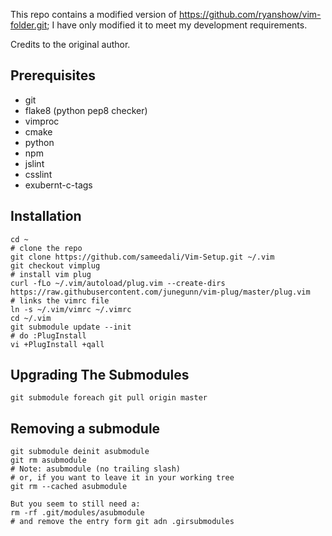 This repo contains a modified version of https://github.com/ryanshow/vim-folder.git;
I have only modified it to meet my development requirements.

Credits to the original author.

Prerequisites
-------------
- git
- flake8      (python pep8 checker)
- vimproc
- cmake
- python
- npm
- jslint
- csslint
- exubernt-c-tags

Installation
------------
    cd ~
    # clone the repo
    git clone https://github.com/sameedali/Vim-Setup.git ~/.vim
    git checkout vimplug
    # install vim plug
    curl -fLo ~/.vim/autoload/plug.vim --create-dirs https://raw.githubusercontent.com/junegunn/vim-plug/master/plug.vim
    # links the vimrc file
    ln -s ~/.vim/vimrc ~/.vimrc
    cd ~/.vim
    git submodule update --init
    # do :PlugInstall
    vi +PlugInstall +qall

Upgrading The Submodules
------------------------
    git submodule foreach git pull origin master

Removing a submodule
---------------------
    git submodule deinit asubmodule
    git rm asubmodule
    # Note: asubmodule (no trailing slash)
    # or, if you want to leave it in your working tree
    git rm --cached asubmodule

    But you seem to still need a:
    rm -rf .git/modules/asubmodule
    # and remove the entry form git adn .girsubmodules

